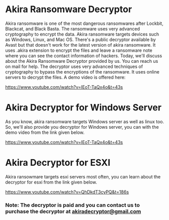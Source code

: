 # Akira Ransomware Decryptor

Akira ransomware is one of the most dangerous ransomwares after Lockbit, Blackcat, and Black Basta. The ransomware uses very advanced cryptography to encrypt the data.
Akira ransomware targets devices such as Windows, Linux, and Mac OS. There's a public decryptor available by Avast but that doesn't work for the latest version of akira ransomware.
It uses .akira extension to encrypt the files and leave a ransomware note where you can see the contact information of hackers.
Today, we'll discuss about the Akira Ransomware Decryptor provided by us. You can reach us on mail for help. The decryptor uses very advanced techniques of cryptography to bypass the encryptions of the ransomware. It uses online servers to decrypt the files.
A demo video is offered here:

https://www.youtube.com/watch?v=IEoT-TaQx4o&t=43s


# Akira Decryptor for Windows Server

As you know, akira ransomware targets Windows server as well as linux too. So, we'll also provide you decryptor for Windows server, you can with the demo video from the link given below.

https://www.youtube.com/watch?v=IEoT-TaQx4o&t=43s

# Akira Decryptor for ESXI
Akira ransowmare targets esxi servers most often, you can learn about the decryptor for esxi from the link given below.

https://www.youtube.com/watch?v=QhDkdT3cyPQ&t=186s

### Note: The decryptor is paid and you can contact us to purchase the decryptor at akiradecryptor@gmail.com

